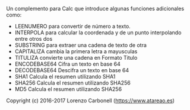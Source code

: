 Un complemento para Calc que introduce algunas funciones adicionales
como:

* LEENUMERO para convertir de número a texto.
* INTERPOLA para calcular la coordenada y de un punto interpolando entre otros dos
* SUBSTRING para extraer una cadena de texto de otra
* CAPITALIZA cambia la primera letra a mayusculas
* TITULIZA convierte una cadena en Formato Titulo
* ENCODEBASE64 Cifra un texto en base 64
* DECODEBASE64 Descifra un texto en base 64
* SHA1 Calcula el resumen utilizando SHA1
* SHA256 Calcula el resumen utilizando SHA256
* MD5 Calcula el resumen utilizando SHA256

Copyright (c) 2016-2017 Lorenzo Carbonell (https://www.atareao.es)
